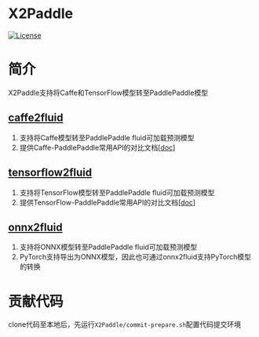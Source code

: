 # X2Paddle
[![License](https://img.shields.io/badge/license-Apache%202-blue.svg)](LICENSE)

# 简介

X2Paddle支持将Caffe和TensorFlow模型转至PaddlePaddle模型

## [caffe2fluid](caffe2fluid)
1. 支持将Caffe模型转至PaddlePaddle fluid可加载预测模型
2. 提供Caffe-PaddlePaddle常用API的对比文档[[doc](caffe2fluid/doc)]

## [tensorflow2fluid](tensorflow2fluid)
1. 支持将TensorFlow模型转至PaddlePaddle fluid可加载预测模型
2. 提供TensorFlow-PaddlePaddle常用API的对比文档[[doc](tensorflow2fluid/doc)]

## [onnx2fluid](onnx2fluid)
1. 支持将ONNX模型转至PaddlePaddle fluid可加载预测模型
2. PyTorch支持导出为ONNX模型，因此也可通过onnx2fluid支持PyTorch模型的转换

# 贡献代码
clone代码至本地后，先运行`X2Paddle/commit-prepare.sh`配置代码提交环境

